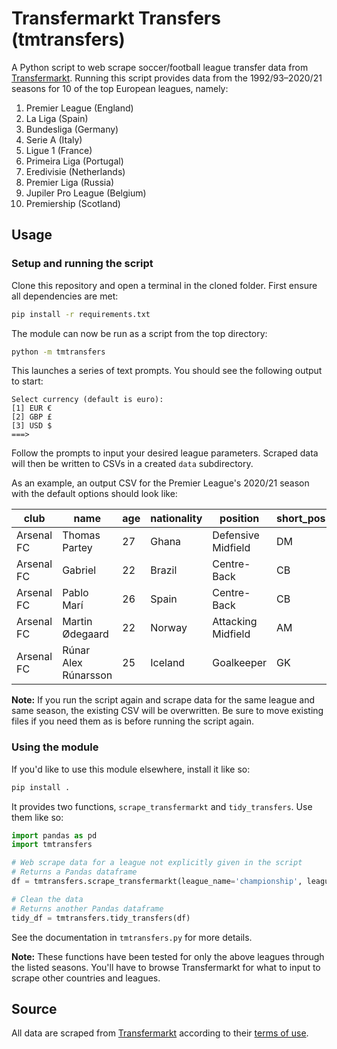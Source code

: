 # Transfermarkt Transfers (tmtransfers)

A Python script to web scrape soccer/football league transfer data from [Transfermarkt](https://www.transfermarkt.com/).
Running this script provides data from the 1992/93&ndash;2020/21 seasons for 10 of the top European leagues, namely:

1. Premier League (England)
2. La Liga (Spain)
3. Bundesliga (Germany)
4. Serie A (Italy)
5. Ligue 1 (France)
6. Primeira Liga (Portugal)
7. Eredivisie (Netherlands)
8. Premier Liga (Russia)
9. Jupiler Pro League (Belgium)
10. Premiership (Scotland)

## Usage

### Setup and running the script

Clone this repository and open a terminal in the cloned folder.
First ensure all dependencies are met:

```bash
pip install -r requirements.txt
```

The module can now be run as a script from the top directory:

```bash
python -m tmtransfers
```

This launches a series of text prompts.
You should see the following output to start:

```text
Select currency (default is euro):
[1] EUR €
[2] GBP £
[3] USD $
===>
```

Follow the prompts to input your desired league parameters.
Scraped data will then be written to CSVs in a created `data` subdirectory.

As an example, an output CSV for the Premier League's 2020/21 season with the default options should look like:

| club       | name                 | age | nationality | position           | short_pos | market_value | dealing_club    | dealing_country | fee             | movement | season | league         |
|------------|----------------------|-----|-------------|--------------------|-----------|--------------|-----------------|-----------------|-----------------|----------|--------|----------------|
| Arsenal FC | Thomas Partey        | 27  | Ghana       | Defensive Midfield | DM        | €40.00m      | Atlético Madrid | Spain           | €50.00m         | in       | 2020   | premier-league |
| Arsenal FC | Gabriel              | 22  | Brazil      | Centre-Back        | CB        | €20.00m      | LOSC Lille      | France          | €26.00m         | in       | 2020   | premier-league |
| Arsenal FC | Pablo Marí           | 26  | Spain       | Centre-Back        | CB        | €4.80m       | Flamengo        | Brazil          | €5.00m          | in       | 2020   | premier-league |
| Arsenal FC | Martin Ødegaard      | 22  | Norway      | Attacking Midfield | AM        | €40.00m      | Real Madrid     | Spain           | Loan fee:€2.00m | in       | 2020   | premier-league |
| Arsenal FC | Rúnar Alex Rúnarsson | 25  | Iceland     | Goalkeeper         | GK        | €1.20m       | Dijon           | France          | €2.00m          | in       | 2020   | premier-league |

**Note:** If you run the script again and scrape data for the same league and same season, the existing CSV will be overwritten.
Be sure to move existing files if you need them as is before running the script again.

### Using the module

If you'd like to use this module elsewhere, install it like so:

```bash
pip install .
```

It provides two functions, `scrape_transfermarkt` and `tidy_transfers`.
Use them like so:

```python
import pandas as pd
import tmtransfers

# Web scrape data for a league not explicitly given in the script
# Returns a Pandas dataframe
df = tmtransfers.scrape_transfermarkt(league_name='championship', league_id='GB2', season_id='2005')

# Clean the data
# Returns another Pandas dataframe
tidy_df = tmtransfers.tidy_transfers(df)
```

See the documentation in `tmtransfers.py` for more details.

**Note:** These functions have been tested for only the above leagues through the listed seasons.
You'll have to browse Transfermarkt for what to input to scrape other countries and leagues.

## Source

All data are scraped from [Transfermarkt](https://www.transfermarkt.com/) according to their [terms of use](https://www.transfermarkt.com/intern/anb).
